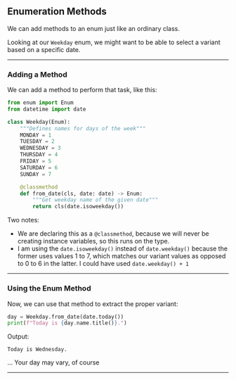 ## Enumeration Methods

We can add methods to an enum just like an ordinary class.

Looking at our `Weekday` enum, we might want to be able to select a
variant based on a specific date.

----

### Adding a Method

We can add a method to perform that task, like this:

```python
from enum import Enum
from datetime import date

class Weekday(Enum):
    """Defines names for days of the week"""
    MONDAY = 1
    TUESDAY = 2
    WEDNESDAY = 3
    THURSDAY = 4
    FRIDAY = 5
    SATURDAY = 6
    SUNDAY = 7

    @classmethod
    def from_date(cls, date: date) -> Enum:
        """Get weekday name of the given date"""
        return cls(date.isoweekday())
```

Two notes:

* We are declaring this as a `@classmethod`, because we will never be
  creating instance variables, so this runs on the type.
* I am using the `date.isoweekday()` instead of `date.weekday()` because
  the former uses values 1 to 7, which matches our variant values as
  opposed to 0 to 6 in the latter. I could have used
  `date.weekday() + 1`

---

### Using the Enum Method

Now, we can use that method to extract the proper variant:

```python
day = Weekday.from_date(date.today())
print(f"Today is {day.name.title()}.")
```

Output:

```
Today is Wednesday.
```

... Your day may vary, of course

---
